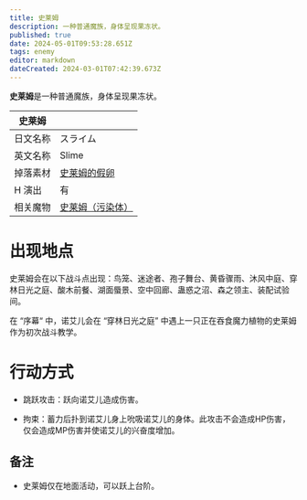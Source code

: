 ```yaml
---
title: 史莱姆
description: 一种普通魔族，身体呈现果冻状。
published: true
date: 2024-05-01T09:53:28.651Z
tags: enemy
editor: markdown
dateCreated: 2024-03-01T07:42:39.673Z
---
```


**史莱姆**是一种普通魔族，身体呈现果冻状。

<!-- 在这里放置图像 -->

| 史莱姆 ||
| - | - |
| 日文名称 | <span lang="ja">スライム</span> |
| 英文名称 | Slime |
| 掉落素材 | [史莱姆的假卵](/zh/item/fake-slime-egg) |
| H 演出 | 有 |
| 相关魔物 | [史莱姆（污染体）](/zh/enemy/slime-contaminated) |

# 出现地点

史莱姆会在以下战斗点出现：鸟笼、迷途者、孢子舞台、黄昏骤雨、沐风中庭、穿林日光之庭、酸木前餐、湖面蜃景、空中回廊、蛊惑之沼、森之领主、装配试验间。

在 “序幕“ 中，诺艾儿会在 “穿林日光之庭” 中遇上一只正在吞食魔力植物的史莱姆作为初次战斗教学。

# 行动方式

- 跳跃攻击：跃向诺艾儿造成伤害。

- 拘束：蓄力后扑到诺艾儿身上吮吸诺艾儿的身体。此攻击不会造成HP伤害，仅会造成MP伤害并使诺艾儿的兴奋度增加。

## 备注

- 史莱姆仅在地面活动，可以跃上台阶。
